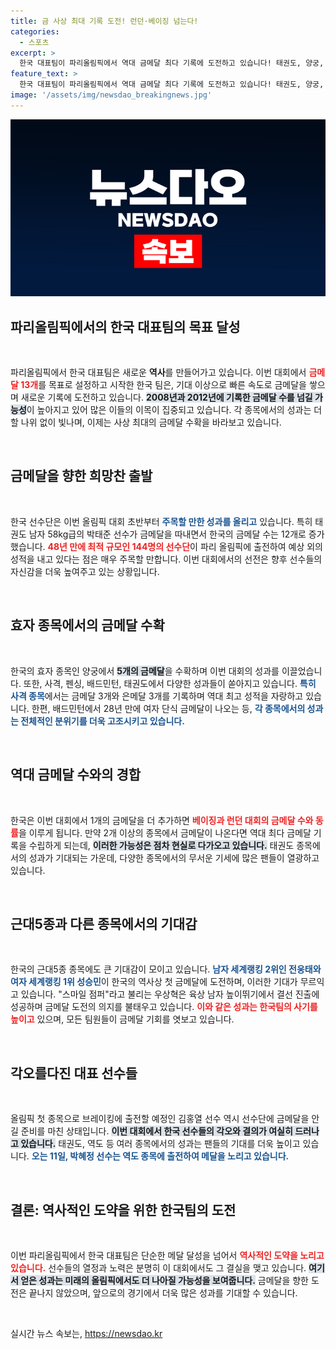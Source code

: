 ```yaml
---
title: 금 사상 최대 기록 도전! 런던·베이징 넘는다!
categories:
  - 스포츠
excerpt: >
  한국 대표팀이 파리올림픽에서 역대 금메달 최다 기록에 도전하고 있습니다! 태권도, 양궁, 사격 등에서 연이어 금메달을 따내며 12개를 수확했고, 단 한 개의 금메달로 예전 대회와 동률을 이루게 됩니다. 마지막 순간까지 놓치지 마세요!
feature_text: >
  한국 대표팀이 파리올림픽에서 역대 금메달 최다 기록에 도전하고 있습니다! 태권도, 양궁, 사격 등에서 연이어 금메달을 따내며 12개를 수확했고, 단 한 개의 금메달로 예전 대회와 동률을 이루게 됩니다. 마지막 순간까지 놓치지 마세요!
image: '/assets/img/newsdao_breakingnews.jpg'
---
```


<p><img src="/assets/img/newsdao_breakingnews.jpg" alt="ranknews 속보" /></p>

<h2 data-ke-size="size26">파리올림픽에서의 한국 대표팀의 목표 달성</h2>

<p data-ke-size="size16">&nbsp;</p>

<p>파리올림픽에서 한국 대표팀은 새로운 <b>역사</b>를 만들어가고 있습니다. 이번 대회에서 <b><span style="color: #ee2323;">금메달 13개</span></b>를 목표로 설정하고 시작한 한국 팀은, 기대 이상으로 빠른 속도로 금메달을 쌓으며 새로운 기록에 도전하고 있습니다. <b><span style="background-color: #21538527;">2008년과 2012년에 기록한 금메달 수를 넘길 가능성</span></b>이 높아지고 있어 많은 이들의 이목이 집중되고 있습니다. 각 종목에서의 성과는 더할 나위 없이 빛나며, 이제는 사상 최대의 금메달 수확을 바라보고 있습니다. </p>

<p data-ke-size="size16">&nbsp;</p>

<h2 data-ke-size="size26">금메달을 향한 희망찬 출발</h2>

<p data-ke-size="size16">&nbsp;</p>

<p>한국 선수단은 이번 올림픽 대회 초반부터 <b><span style="color: #1a5490;">주목할 만한 성과를 올리고</span></b> 있습니다. 특히 태권도 남자 58kg급의 박태준 선수가 금메달을 따내면서 한국의 금메달 수는 12개로 증가했습니다. <b><span style="color: #ee2323;">48년 만에 최적 규모인 144명의 선수단</span></b>이 파리 올림픽에 출전하여 예상 외의 성적을 내고 있다는 점은 매우 주목할 만합니다. 이번 대회에서의 선전은 향후 선수들의 자신감을 더욱 높여주고 있는 상황입니다.</p>

<p data-ke-size="size16">&nbsp;</p>

<h2 data-ke-size="size26">효자 종목에서의 금메달 수확</h2>

<p data-ke-size="size16">&nbsp;</p>

<p>한국의 효자 종목인 양궁에서 <b><span style="background-color: #21538527;">5개의 금메달</span></b>을 수확하며 이번 대회의 성과를 이끌었습니다. 또한, 사격, 펜싱, 배드민턴, 태권도에서 다양한 성과들이 쏟아지고 있습니다. <b><span style="color: #1a5490;">특히 사격 종목</span></b>에서는 금메달 3개와 은메달 3개를 기록하며 역대 최고 성적을 자랑하고 있습니다. 한편, 배드민턴에서 28년 만에 여자 단식 금메달이 나오는 등, <b><span style="color: #1a5490;">각 종목에서의 성과는 전체적인 분위기를 더욱 고조시키고 있습니다.</span></b> </p>

<p data-ke-size="size16">&nbsp;</p>

<h2 data-ke-size="size26">역대 금메달 수와의 경합</h2>

<p data-ke-size="size16">&nbsp;</p>

<p>한국은 이번 대회에서 1개의 금메달을 더 추가하면 <b><span style="color: #ee2323;">베이징과 런던 대회의 금메달 수와 동률</span></b>을 이루게 됩니다. 만약 2개 이상의 종목에서 금메달이 나온다면 역대 최다 금메달 기록을 수립하게 되는데, <b><span style="background-color: #21538527;">이러한 가능성은 점차 현실로 다가오고 있습니다.</span></b> 태권도 종목에서의 성과가 기대되는 가운데, 다양한 종목에서의 무서운 기세에 많은 팬들이 열광하고 있습니다.</p>

<p data-ke-size="size16">&nbsp;</p>

<h2 data-ke-size="size26">근대5종과 다른 종목에서의 기대감</h2>

<p data-ke-size="size16">&nbsp;</p>

<p>한국의 근대5종 종목에도 큰 기대감이 모이고 있습니다. <b><span style="color: #1a5490;">남자 세계랭킹 2위인 전웅태와 여자 세계랭킹 1위 성승민</span></b>이 한국의 역사상 첫 금메달에 도전하며, 이러한 기대가 무르익고 있습니다. "스마일 점퍼"라고 불리는 우상혁은 육상 남자 높이뛰기에서 결선 진출에 성공하며 금메달 도전의 의지를 불태우고 있습니다. <b><span style="color: #ee2323;">이와 같은 성과는 한국팀의 사기를 높이고</span></b> 있으며, 모든 팀원들이 금메달 기회를 엿보고 있습니다. </p>

<p data-ke-size="size16">&nbsp;</p>

<h2 data-ke-size="size26">각오를다진 대표 선수들</h2>

<p data-ke-size="size16">&nbsp;</p>

<p>올림픽 첫 종목으로 브레이킹에 출전할 예정인 김홍열 선수 역시 선수단에 금메달을 안길 준비를 마친 상태입니다. <b><span style="background-color: #21538527;">이번 대회에서 한국 선수들의 각오와 결의가 여실히 드러나고 있습니다.</span></b> 태권도, 역도 등 여러 종목에서의 성과는 팬들의 기대를 더욱 높이고 있습니다. <b><span style="color: #1a5490;">오는 11일, 박혜정 선수는 역도 종목에 출전하여 메달을 노리고 있습니다.</span></b> </p>

<p data-ke-size="size16">&nbsp;</p>

<h2 data-ke-size="size26">결론: 역사적인 도약을 위한 한국팀의 도전</h2>

<p data-ke-size="size16">&nbsp;</p>

<p>이번 파리올림픽에서 한국 대표팀은 단순한 메달 달성을 넘어서 <b><span style="color: #ee2323;">역사적인 도약을 노리고 있습니다.</span></b> 선수들의 열정과 노력은 분명히 이 대회에서도 그 결실을 맺고 있습니다. <b><span style="background-color: #21538527;">여기서 얻은 성과는 미래의 올림픽에서도 더 나아질 가능성을 보여줍니다.</span></b> 금메달을 향한 도전은 끝나지 않았으며, 앞으로의 경기에서 더욱 많은 성과를 기대할 수 있습니다. </p>

<p data-ke-size="size16">&nbsp;</p>
실시간 뉴스 속보는, <a href="https://newsdao.kr" rel="dofollow">https://newsdao.kr</a>


